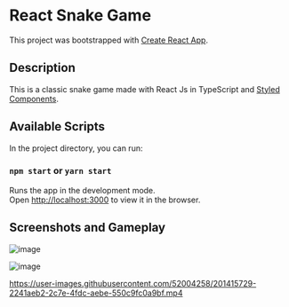 # React Snake Game

This project was bootstrapped with [Create React App](https://github.com/facebook/create-react-app).

## Description

This is a classic snake game made with React Js in TypeScript and [Styled Components](https://styled-components.com/). 

## Available Scripts

In the project directory, you can run:

### `npm start` or `yarn start`

Runs the app in the development mode.\
Open [http://localhost:3000](http://localhost:3000) to view it in the browser.


## Screenshots and Gameplay

![image](https://user-images.githubusercontent.com/52004258/201402816-9d156010-cb92-4d07-96e4-968e76d95a26.png)

![image](https://user-images.githubusercontent.com/52004258/201403048-445bbd4e-180f-451f-b7cf-2cb62b57d2ea.png)

https://user-images.githubusercontent.com/52004258/201415729-2241aeb2-2c7e-4fdc-aebe-550c9fc0a9bf.mp4






